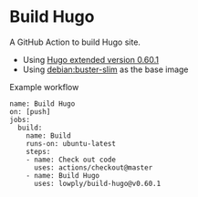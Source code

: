 # Build Hugo

A GitHub Action to build Hugo site.

- Using [Hugo extended version 0.60.1](https://github.com/gohugoio/hugo/releases/tag/v0.60.1)
- Using [debian:buster-slim](https://hub.docker.com/_/debian/) as the base image

Example workflow

```
name: Build Hugo
on: [push]
jobs:
  build:
    name: Build
    runs-on: ubuntu-latest
    steps:
    - name: Check out code
      uses: actions/checkout@master
    - name: Build Hugo
      uses: lowply/build-hugo@v0.60.1
```
